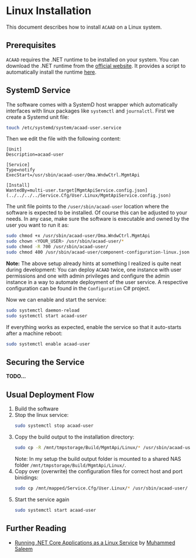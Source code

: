 # Linux Installation

This document describes how to install `ACAAD` on a Linux system.

## Prerequisites

`ACAAD` requires the .NET runtime to be installed on your system. You can download the .NET runtime from
the [official website](https://dotnet.microsoft.com/download).
It provides a script to automatically install the
runtime [here](https://learn.microsoft.com/en-us/dotnet/core/install/linux-scripted-manual#scripted-install).

## SystemD Service

The software comes with a SystemD host wrapper which automatically interfaces with linux packages like `systemctl` and
`journalctl`. First we create a Systemd unit file:

```sh
touch /etc/systemd/system/acaad-user.service
```

Then we edit the file with the following content:

```
[Unit]
Description=acaad-user

[Service]
Type=notify
ExecStart=/usr/sbin/acaad-user/Oma.WndwCtrl.MgmtApi

[Install]
WantedBy=multi-user.target[MgmtApiService.config.json](../../../../Service.Cfg/User.Linux/MgmtApiService.config.json)
```

The unit file points to the `/user/sbin/acaad-user` location where the software is expected to be installed. Of course
this can be adjusted to your needs. In any case, make sure the software is executable and owned by the user you want to
run it as:

``` sh
sudo chmod +x /usr/sbin/acaad-user/Oma.WndwCtrl.MgmtApi
sudo chown <YOUR_USER> /usr/sbin/acaad-user/*
sudo chmod -R 700 /usr/sbin/acaad-user/
sudo chmod 400 /usr/sbin/acaad-user/component-configuration-linux.json
```

__Note:__ The above setup already hints at something I realized is quite neat during development: You can deploy `ACAAD`
twice, one instance with user permissions and one with admin privileges and configure the admin instance in a way to
automate deployment of the user service. A respective configuration can be found in the `Configuration` C# project.

Now we can enable and start the service:

```sh
sudo systemctl daemon-reload
sudo systemctl start acaad-user
```

If everything works as expected, enable the service so that it auto-starts after a machine reboot:

``` sh
sudo systemctl enable acaad-user
```

## Securing the Service

__TODO...__

## Usual Deployment Flow

1. Build the software
2. Stop the linux service:
    ```sh
    sudo systemctl stop acaad-user
    ```
3. Copy the build output to the installation directory:
    ```sh
    sudo cp -R /mnt/tmpstorage/Build/MgmtApi/Linux/* /usr/sbin/acaad-user/
    ```
   Note: In my setup the build output folder is mounted to a shared NAS folder `/mnt/tmpstorage/Build/MgmtApi/Linux/`.
4. Copy over (overwrite) the configuration files for correct host and port binidings:
    ```sh
    sudo cp /mnt/mapped/Service.Cfg/User.Linux/* /usr/sbin/acaad-user/
    ```
5. Start the service again
    ```sh
    sudo systemctl start acaad-user
    ```

## Further Reading

- [Running .NET Core Applications as a Linux Service](https://code-maze.com/aspnetcore-running-applications-as-linux-service/)
  by [Muhammed Saleem](https://code-maze.com/author/muhammed-saleem/)